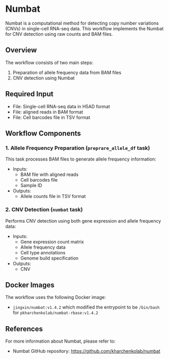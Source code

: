 # Numbat
Numbat is a computational method for detecting copy number variations (CNVs) in single-cell RNA-seq data. This workflow implements the Numbat for CNV detection using raw counts and BAM files.
## Overview

The workflow consists of two main steps:
1. Preparation of allele frequency data from BAM files
2. CNV detection using Numbat

## Required Input
  - File: Single-cell RNA-seq data in H5AD format
  - File: aligned reads in BAM format
  - File: Cell barcodes file in TSV format

## Workflow Components

### 1. Allele Frequency Preparation (`preprare_allele_df` task)

This task processes BAM files to generate allele frequency information:
- Inputs:
  - BAM file with aligned reads
  - Cell barcodes file
  - Sample ID
- Outputs:
  - Allele counts file in TSV format

### 2. CNV Detection (`numbat` task)

Performs CNV detection using both gene expression and allele frequency data:
- Inputs:
  - Gene expression count matrix
  - Allele frequency data
  - Cell type annotations
  - Genome build specification
- Outputs:
  - CNV

## Docker Images

The workflow uses the following Docker image:
- `jingxin/numbat:v1.4.2` which modified the entrypoint to be `/bin/bash` for `pkharchenkolab/numbat-rbase:v1.4.2`

## References

For more information about Numbat, please refer to:
- Numbat GitHub repository: https://github.com/kharchenkolab/numbat

